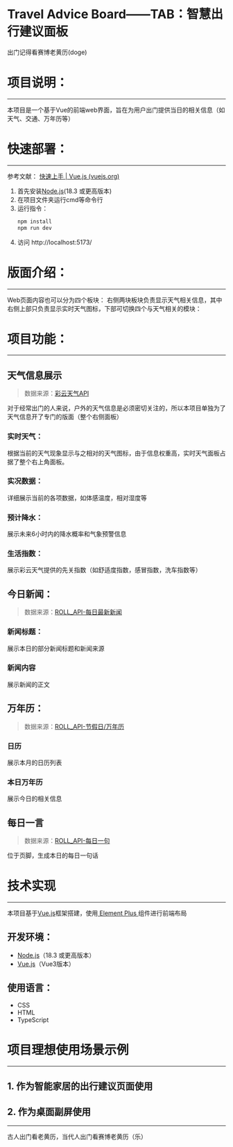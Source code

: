 # Travel Advice Board——TAB：智慧出行建议面板
出门记得看赛博老黄历(doge)


# 项目说明：
---
本项目是一个基于Vue的前端web界面，旨在为用户出门提供当日的相关信息（如天气、交通、万年历等）

# 快速部署：
---
参考文献：
[快速上手 | Vue.js (vuejs.org)](https://cn.vuejs.org/guide/quick-start.html)
1. 首先安装[Node.js](https://nodejs.org/en)(18.3 或更高版本)
2. 在项目文件夹运行cmd等命令行
3. 运行指令：
    ```bash
    npm install
    npm run dev
    ```
4. 访问 http://localhost:5173/

# 版面介绍：
---
Web页面内容也可以分为四个板块：
右侧两块板块负责显示天气相关信息，其中右侧上部只负责显示实时天气图标，下部可切换四个与天气相关的模块：

# 项目功能：
---
## 天气信息展示
> 数据来源：[彩云天气API](https://caiyunapp.com/index.html#api)

对于经常出门的人来说，户外的天气信息是必须密切关注的，所以本项目单独为了天气信息开了专门的版面（整个右侧面板）
### 实时天气：
根据当前的天气现象显示与之相对的天气图标，由于信息权重高，实时天气面板占据了整个右上角面板。
### 实况数据：
详细展示当前的各项数据，如体感温度，相对湿度等
### 预计降水：
展示未来6小时内的降水概率和气象预警信息
### 生活指数：
展示彩云天气提供的先关指数（如舒适度指数，感冒指数，洗车指数等）

## 今日新闻：
> 数据来源：[ROLL_API-每日最新新闻](https://www.mxnzp.com/doc/detail?id=12)
### 新闻标题：
展示本日的部分新闻标题和新闻来源
### 新闻内容
展示新闻的正文

## 万年历：
> 数据来源：[ROLL_API-节假日/万年历](https://www.mxnzp.com/doc/detail?id=1)

### 日历
展示本月的日历列表
### 本日万年历
展示今日的相关信息

## 每日一言
> 数据来源：[ROLL_API-每日一句 ](https://www.mxnzp.com/doc/detail?id=25)

位于页脚，生成本日的每日一句话


# 技术实现
---
本项目基于[Vue.js](https://cn.vuejs.org/)框架搭建，使用[ Element Plus ](https://element-plus.org/zh-CN/)组件进行前端布局

## 开发环境：
+ [Node.js](https://nodejs.org/en/)（18.3 或更高版本）
+ [Vue.js](https://cn.vuejs.org/)（Vue3版本）

## 使用语言：
+ CSS
+ HTML
+ TypeScript

# 项目理想使用场景示例
---
## 1. 作为智能家居的出行建议页面使用

## 2. 作为桌面副屏使用

---
古人出门看老黄历，当代人出门看赛博老黄历（乐）